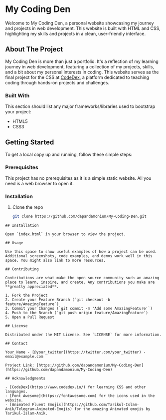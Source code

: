 # My Coding Den

Welcome to My Coding Den, a personal website showcasing my journey and projects in web development. This website is built with HTML and CSS, highlighting my skills and projects in a clean, user-friendly interface.

## About The Project

My Coding Den is more than just a portfolio. It's a reflection of my learning journey in web development, featuring a collection of my projects, skills, and a bit about my personal interests in coding. This website serves as the final project for the CSS  at [CodeDex](https://www.codedex.io/css/final-project), a platform dedicated to teaching coding through hands-on projects and challenges.

### Built With

This section should list any major frameworks/libraries used to bootstrap your project:

- HTML5
- CSS3

## Getting Started

To get a local copy up and running, follow these simple steps:

### Prerequisites

This project has no prerequisites as it is a simple static website. All you need is a web browser to open it.

### Installation

1. Clone the repo
   ```sh
   git clone https://github.com/dapandamonium/My-Coding-Den.git
```
## Installation

Open `index.html` in your browser to view the project.

## Usage

Use this space to show useful examples of how a project can be used. Additional screenshots, code examples, and demos work well in this space. You might also link to more resources.

## Contributing

Contributions are what make the open source community such an amazing place to learn, inspire, and create. Any contributions you make are **greatly appreciated**.

1. Fork the Project
2. Create your Feature Branch (`git checkout -b feature/AmazingFeature`)
3. Commit your Changes (`git commit -m 'Add some AmazingFeature'`)
4. Push to the Branch (`git push origin feature/AmazingFeature`)
5. Open a Pull Request

## License

Distributed under the MIT License. See `LICENSE` for more information.

## Contact

Your Name - [@your_twitter](https://twitter.com/your_twitter) - email@example.com

Project Link: [https://github.com/dapandamonium/My-Coding-Den](https://github.com/dapandamonium/My-Coding-Den)

## Acknowledgments

- [CodeDex](https://www.codedex.io/) for learning CSS and other languages.
- [Font Awesome](https://fontawesome.com) for the icons used in the website.
- [Animated Fluent Emojis](https://github.com/Tarikul-Islam-Anik/Telegram-Animated-Emojis) for the amazing Animated emojis by Tarikul-Islam-Anik.
